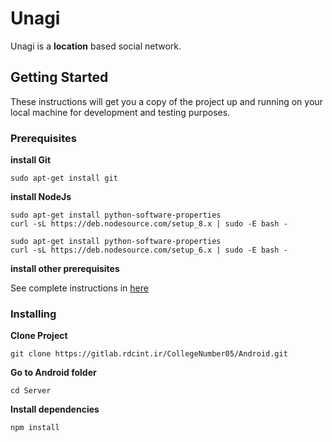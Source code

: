 # Unagi

Unagi is a **location** based social network.

## Getting Started

These instructions will get you a copy of the project up and running on your local machine for development and testing purposes.

### Prerequisites

**install Git**

```
sudo apt-get install git
```

**install NodeJs**

```
sudo apt-get install python-software-properties
curl -sL https://deb.nodesource.com/setup_8.x | sudo -E bash -

sudo apt-get install python-software-properties
curl -sL https://deb.nodesource.com/setup_6.x | sudo -E bash -
```

**install other prerequisites**

See complete instructions in [here](https://facebook.github.io/react-native/)

### Installing

**Clone Project**

```
git clone https://gitlab.rdcint.ir/CollegeNumber05/Android.git
```

**Go to Android folder**

```
cd Server
```

**Install dependencies**

```
npm install
```